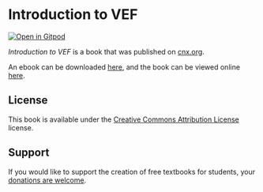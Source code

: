 # Introduction to VEF

[![Open in Gitpod](https://gitpod.io/button/open-in-gitpod.svg)](https://gitpod.io/from-referrer/)

_Introduction to VEF_ is a book that was published on [cnx.org](https://cnx.org/).

An ebook can be downloaded [here](https://github.com/cnx-user-books/cnxbook-introduction-to-vef/releases/latest), and the book can be viewed online [here](https://github.com/cnx-user-books/cnxbook-introduction-to-vef/releases/latest).

## License
This book is available under the [Creative Commons Attribution License](./LICENSE) license.

## Support
If you would like to support the creation of free textbooks for students, your [donations are welcome](https://riceconnect.rice.edu/donation/support-openstax-banner).
